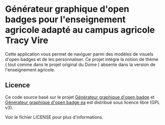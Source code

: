 # Générateur graphique d'open badges pour l'enseignement agricole adapté au campus agricole Tracy Vire 

Cette application vous permet de naviguer parmi des modèles de visuels d'open badges et de les personnaliser.
Ce projet intègre la notion de thème ( tout comme dans le projet original du Dome ) absente dans la version de l'enseignement agricole.

## Licence

Ce code source basé sur le projet [Générateur graphique d'open badge](https://github.com/Le-Dome-RDS/generateur-graphique-open-badge) et [Générateur graphique d'open badge ea](https://github.com/incaya/generateur-graphique-open-badge-ea) est distribué sous licence libre (GPL v3).

Voir le fichier LICENSE pour plus d'informations.

